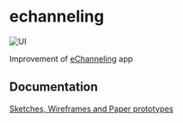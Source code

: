 # echanneling

![UI](https://user-images.githubusercontent.com/61576355/95424439-425f8a00-0960-11eb-9523-620ceebe8e16.png)

Improvement of [eChanneling](https://play.google.com/store/apps/details?id=com.echannelling.mobilechannelling) app

## Documentation

[Sketches, Wireframes and Paper prototypes](https://drive.google.com/file/d/10scKehO0T05BTV0K63y9wYP1yFJwkK6p/view?usp=sharing)
